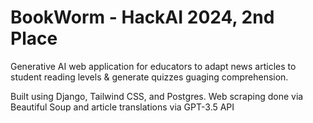 # BookWorm - HackAI 2024, 2nd Place

Generative AI web application for educators to adapt news articles to student reading levels & generate quizzes guaging comprehension. 

Built using Django, Tailwind CSS, and Postgres. Web scraping done via Beautiful Soup and article translations via GPT-3.5 API

